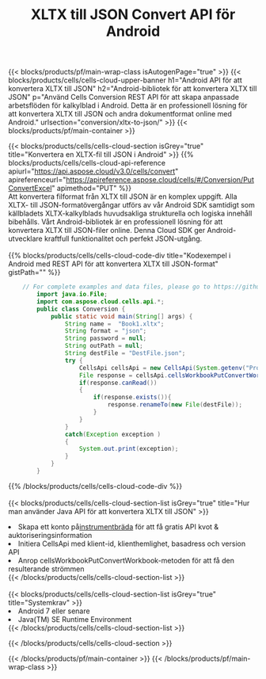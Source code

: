 ﻿---
title:  XLTX till JSON Convert API för Android
description:  Använder Aspose.Cells Cloud SDK för Android för att konvertera fil i XLTX-format till fil i JSON-format.
url: /sv/android/conversion/xltx-to-json/
---
{{< blocks/products/pf/main-wrap-class isAutogenPage="true" >}}
{{< blocks/products/cells/cells-cloud-upper-banner h1="Android API för att konvertera XLTX till JSON" h2="Android-bibliotek för att konvertera XLTX till JSON" p="Använd Cells Conversion REST API för att skapa anpassade arbetsflöden för kalkylblad i Android. Detta är en professionell lösning för att konvertera XLTX till JSON och andra dokumentformat online med Android." urlsection="conversion/xltx-to-json/" >}}
{{< blocks/products/pf/main-container >}}

{{< blocks/products/cells/cells-cloud-section isGrey="true" title="Konvertera en XLTX-fil till JSON i Android" >}}
{{% blocks/products/cells/cells-cloud-api-reference apiurl="https://api.aspose.cloud/v3.0/cells/convert" apireferenceurl="https://apireference.aspose.cloud/cells/#/Conversion/PutConvertExcel" apimethod="PUT" %}}
<br/>
Att konvertera filformat från XLTX till JSON är en komplex uppgift. Alla XLTX- till JSON-formatövergångar utförs av vår Android SDK samtidigt som källbladets XLTX-kalkylblads huvudsakliga strukturella och logiska innehåll bibehålls. Vårt Android-bibliotek är en professionell lösning för att konvertera XLTX till JSON-filer online. Denna Cloud SDK ger Android-utvecklare kraftfull funktionalitet och perfekt JSON-utgång.
<br/>
<br/>
{{% blocks/products/cells/cells-cloud-code-div title="Kodexempel i Android med REST API för att konvertera XLTX till JSON-format" gistPath="" %}}
 
```java
    // For complete examples and data files, please go to https://github.com/aspose-cells-cloud/aspose-cells-cloud-android/
        import java.io.File;
        import com.aspose.cloud.cells.api.*;
        public class Conversion {
            public static void main(String[] args) {
                String name =  "Book1.xltx";
                String format = "json";
                String password = null;
                String outPath = null;
                String destFile = "DestFile.json";
                try {
                    CellsApi cellsApi = new CellsApi(System.getenv("ProductClientId"), System.getenv("ProductClientSecret"));
                    File response = cellsApi.cellsWorkbookPutConvertWorkbook(new File(name), format, password, outPath, null,null);            
                    if(response.canRead())
                    {
                        if(response.exists()){
                            response.renameTo(new File(destFile));
                        }                
                    }
                }
                catch(Exception exception )
                {
                    System.out.print(exception);
                }
            }
        }
```
 
{{% /blocks/products/cells/cells-cloud-code-div %}}
<br/>
<br/>
{{< blocks/products/cells/cells-cloud-section-list isGrey="true" title="Hur man använder Java API för att konvertera XLTX till JSON" >}}
<li> Skapa ett konto på<a href="https://dashboard.aspose.cloud/">instrumentbräda</a> för att få gratis API kvot & auktoriseringsinformation</li>
<li>Initiera CellsApi med klient-id, klienthemlighet, basadress och version API</li>
<li>Anrop cellsWorkbookPutConvertWorkbook-metoden för att få den resulterande strömmen</li>
{{< /blocks/products/cells/cells-cloud-section-list >}}
<br/>
<br/>
{{< blocks/products/cells/cells-cloud-section-list isGrey="true" title="Systemkrav" >}}
<li>Android 7 eller senare</li>
<li>Java(TM) SE Runtime Environment</li>
{{< /blocks/products/cells/cells-cloud-section-list >}}

{{< /blocks/products/cells/cells-cloud-section >}}

{{< /blocks/products/pf/main-container >}}
{{< /blocks/products/pf/main-wrap-class >}}
